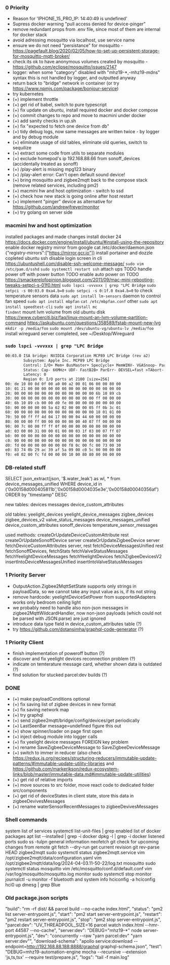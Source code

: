 
### 0 Priority
- Reason for 'IPHONE_15_PRO_IP: 14:40:49 is undefined'
- Supress docker warning "pull access denied for device-pinger"
- remove redundant props from .env file, since most of them are internal for docker stack
- avoid adressing mosquitto via localhost, use service name
- ensure we do not need "persistance" for mosquitto - https://pagefault.blog/2020/02/05/how-to-set-up-persistent-storage-for-mosquitto-mqtt-broker/
- check its ok to have anonymous volumes created by mosquitto - https://github.com/eclipse/mosquitto/issues/2147
- logger: when some "category" disabled with "mhz19-*,-mhz19-mdns" syntax this is not handled by logger, and outputted anyway
- return back to "bridge" network in container (or try https://www.npmjs.com/package/bonjour-service)
- try kubernetes
- (+) implement throttle
- (+) get rid of babel, switch to pure typescript
- (+) fix update on ubuntu, install required docker and docker compose
- (+) commit changes to repo and move to macmini under docker
- (+) add sanity checks in up.sh
- (+) fix "expected to fetch one device from db"
- (+) tidy debug logs, now same messages are written twice - by logger and by debug module
- (+) eliminate usage of old tables, eliminate old queries, switch to sequilize
- (+) extract some code from utils to separate modules
- (+) exclude homepod's ip 192.168.88.66 from sonoff_devices (accidentally treated as sonoff)
- (+) /play-alert is missing mpg123 binary
- (+) /play-alert error: Can't open default sound device!
- (+) bring mosquitto and zigbee2mqtt back to the compose stack (remove related services, including pm2)
- (+) macmini hw and host optimization - switch to ssd
- (+) check how new stack is going online after host restart
- (+) implement "pinger" device as alternative for https://github.com/andrewjfreyer/monitor
- (+) try golang on server side

### macmini hw and host optimization

installed packages and made changes
    install docker 24
        https://docs.docker.com/engine/install/ubuntu/#install-using-the-repository
    enable docker registry mirror from google
        cat /etc/docker/daemon.json
        {"registry-mirrors":["https://mirror.gcr.io"]}
    install portainer and dozzle
        copleted
    ubuntu ssh disable login screen in cli
        https://ubuntushell.com/disable-ssh-welcome-message/
        `sudo vim /etc/pam.d/sshd`
        `sudo systemctl restart ssh`
    attach ups
        TODO
    handle power off with power button
        TODO
    enable auto power on
        TODO
        https://smackerelofopinion.blogspot.com/2011/09/mac-mini-rebooting-tweaks-setpci-s-01f0.html
        `sudo lspci -vvvxxx | grep "LPC Bridge`
        `sudo setpci -s 00:03.0 0xa4.b=0`
        `sudo setpci -s 0:1f.0 0xa4.b=0`
    to check temperature sensors data
        `sudo apt install lm-sensors`
    daemon to control fan speed
        `sudo apt install mbpfan` 
        `cat /etc/mbpfan.conf`
    other
        `sudo apt install speedtest-cli`
        `sudo apt install mc`   
        `findmnt`
    mount lvm volume from old ubuntu disk
        https://www.cyberciti.biz/faq/linux-mount-an-lvm-volume-partition-command
        https://askubuntu.com/questions/358589/fstab-mount-new-lvg
        `mkdir -p /media/foo`
        `sudo mount /dev/ubuntu-vg/ubuntu-lv /media/foo`
    install wireguard server
        completed, see ~/Desktop/Wireguard

### `sudo lspci -vvvxxx | grep "LPC Bridge`
```txt
00:03.0 ISA bridge: NVIDIA Corporation MCP89 LPC Bridge (rev a2)
        Subsystem: Apple Inc. MCP89 LPC Bridge
        Control: I/O+ Mem+ BusMaster+ SpecCycle+ MemWINV- VGASnoop- ParErr- Stepping- SERR- FastB2B- DisINTx-
        Status: Cap- 66MHz+ UDF- FastB2B+ ParErr- DEVSEL=fast >TAbort- <TAbort- <MAbort- >SERR- <PERR- INTx-
        Latency: 0
        Region 0: I/O ports at 2100 [size=256]
00: de 10 80 0d 0f 00 a0 00 a2 00 01 06 00 00 80 00
10: 01 21 00 00 00 00 00 00 00 00 00 00 00 00 00 00
20: 00 00 00 00 00 00 00 00 00 00 00 00 6b 10 89 cb
30: 00 00 00 00 00 00 00 00 00 00 00 00 ff 00 00 00
40: 6b 10 89 cb 00 00 d0 fe 00 00 00 00 00 00 00 00
50: 00 00 00 00 00 5a 62 02 00 00 00 05 ff 0b 3c 01
60: 00 00 00 00 00 00 00 00 00 00 00 00 18 01 01 00
70: 50 00 ff ff 4d 04 17 00 00 04 44 60 00 00 00 00
80: 00 00 00 ff 00 00 00 00 00 00 40 07 ff 00 00 00
90: 00 7c 00 00 ff ff 0f 00 00 00 00 00 00 00 00 00
a0: 03 00 00 31 00 00 01 00 00 03 1f 03 00 07 ff 07
b0: 00 00 00 00 00 00 00 00 00 00 00 00 00 00 00 00
c0: 00 00 00 00 00 00 00 00 00 00 00 00 00 00 00 00
d0: fd 00 00 00 00 00 00 00 f8 0c 00 fc 00 73 00 30
e0: 83 74 0b 29 ac 39 af 5a 09 00 c0 5c 00 00 00 00
f0: e8 02 00 fc fd 00 00 00 10 00 80 80 00 00 00 00
```

### DB-related stuff

SELECT json_extract(json, '$.water_leak') as wl, * from device_messages_unified WHERE device_id in ('0x00158d000405811b','0x00158d0004035e3e','0x00158d00040356af') ORDER by "timestamp" DESC 

new tables:
    devices
    messages
    device_custom_attributes

old tables:
    yeelight_devices
    yeelight_device_messages
    zigbee_devices
    zigbee_devices_v2
    valve_status_messages
    device_messages_unified
    device_custom_attributes
    sonoff_devices
    temperature_sensor_messages

used methods:
    createOrUpdateDeviceCustomAttribute rest
    createOrUpdateSonoffDevice server
    createOrUpdateZigbeeDevice server
    fetchDeviceCustomAttributes server, rest
    fetchDeviceMessagesUnified rest
    fetchSonoffDevices,
    fetchStats
    fetchValveStatusMessages
    fetchYeelightDeviceMessages
    fetchYeelightDevices
    fetchZigbeeDevicesV2
    insertIntoDeviceMessagesUnified
    insertIntoValveStatusMessages

### 1 Priority Server
- OutputAction.Zigbee2MqttSetState supports only strings in payloadData, so we cannot take any input value as is, if its not string
- remove hardcode: yeelightDeviceSetPower from supportedAdapters works only bedroom ceiling light
- we probably need to handle also non-json messages in zigbee2MqttWildcardHandler, now non-json payloads (which could not be parsed with JSON.parse) are just ignored
- introduce data type field in device_custom_attributes table (?)
- try https://github.com/dotansimha/graphql-code-generator (?)

### 1 Priority Client
- finish implementation of poweroff button (?)
- discover and fix yeelight devices reconnection problem (?)
- indicate on temterature message card, whether shown data is outdated (?)
- find solution for stucked parcel:dev builds (?)

### DONE
- (+) make payloadConditions optional
- (+) fix saving list of zigbee devices in new format
- (+) fix saving network map
- (+) try graphql
- (+) send zigbee2mqtt/bridge/config/devices/get periodically
- (+) LastSeenBar message=undefined figure this out
- (+) show spinner/loader on page first open
- (+) inject debug module into logger calls
- (+) fix yeelight device messages FOREIGN key problem
- (+) rename SaveZigbeeDeviceMessage to SaveZigbeeDeviceMessage
- (+) switch to immer in reducer (also check https://redux.js.org/recipes/structuring-reducers/immutable-update-patterns/#immutable-update-utility-libraries and https://github.com/markerikson/redux-ecosystem-links/blob/master/immutable-data.md#immutable-update-utilities)
- (+) get rid of relative imports
- (+) move sources to src folder, move react code to dedicated folder src/components
- (+) get rid of deviceStates in client state, store this data in zigbeeDevivesMessages
- (+) rename waterSensorRecentMessages to zigbeeDevivesMessages

### Shell commands
system
    list of services
        systemctl list-unit-files | grep enabled
    list of docker packages
        apt list --installed | grep -i docker
        dpkg -l | grep -i docker
    listened ports
        sudo ss -tulpn
    general information
        neofetch
git
    check for upcoming changes from remote
        git fetch --dry-run
    get current revision
        git rev-parse HEAD
zigbee2mqtt
    sudo systemctl status zigbee2mqtt.service
    vim /opt/zigbee2mqtt/data/configuration.yaml
    vim /opt/zigbee2mqtt/data/log/2024-04-03.11-50-22/log.txt
mosquitto
    sudo systemctl status mosquitto
    vim /etc/mosquitto/conf.d/default.conf
    vim /var/log/mosquitto/mosquitto.log
monitor
    sudo systemctl stop monitor
    journalctl -u monitor -f
bluetooth and system info
    hciconfig -a
    hciconfig hci0 up
    dmesg | grep Blue

### Old package.json scripts
"build": "rm -rf dist/ && parcel build --no-cache index.html",
"status": "pm2 list server-entrypoint.js",
"start": "pm2 start server-entrypoint.js",
"restart": "pm2 restart server-entrypoint.js",
"stop": "pm2 stop server-entrypoint.js",
"parcel:dev": "UV_THREADPOOL_SIZE=16 parcel watch index.html --hmr-port 44587 --no-cache",
"server:dev": "DEBUG=\"mhz19-*\" node server-entrypoint.js",
"dev": "concurrently --raw \"yarn parcel:dev\" \"yarn server:dev\"",
"download-schema": "apollo service:download --endpoint=http://192.168.88.188:8888/graphql graphql-schema.json",
"test": "DEBUG=mhz19-automation-engine mocha --recursive --extension 'js,ts,tsx' --require test/prepare.js",
"logs": "tail -f main.log"
